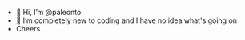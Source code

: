 - 👋 Hi, I’m @paleonto
- 👀 I’m completely new to coding and I have no idea what's going on
- Cheers

<!---
paleonto/paleonto is a ✨ special ✨ repository because its `README.md` (this file) appears on your GitHub profile.
You can click the Preview link to take a look at your changes.
--->
